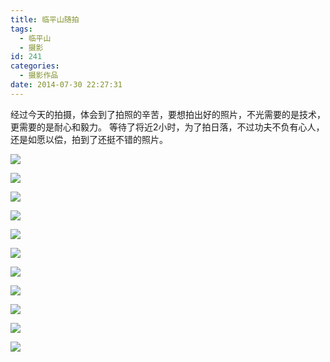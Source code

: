 ```yaml
---
title: 临平山随拍
tags:
  - 临平山
  - 摄影
id: 241
categories:
  - 摄影作品
date: 2014-07-30 22:27:31
---
```


经过今天的拍摄，体会到了拍照的辛苦，要想拍出好的照片，不光需要的是技术，更需要的是耐心和毅力。
等待了将近2小时，为了拍日落，不过功夫不负有心人，还是如愿以偿，拍到了还挺不错的照片。
<!--more-->

[![](http://ww4.sinaimg.cn/mw690/85f4065cgw1eiv6lkktvkj24002o0hdv.jpg)](http://ww4.sinaimg.cn/large/85f4065cgw1eiv6lkktvkj24002o0hdv.jpg)

[![](http://ww3.sinaimg.cn/mw690/85f4065cgw1eiv6lgorskj24002o0npf.jpg)](http://ww3.sinaimg.cn/large/85f4065cgw1eiv6lgorskj24002o0npf.jpg)

[![](http://ww1.sinaimg.cn/mw690/85f4065cgw1eiv6ld2hk6j24002o0npf.jpg)](http://ww1.sinaimg.cn/large/85f4065cgw1eiv6ld2hk6j24002o0npf.jpg)

[![](http://ww3.sinaimg.cn/mw690/85f4065cgw1eiv6l22rf3j24002o04qt.jpg)](http://ww3.sinaimg.cn/large/85f4065cgw1eiv6l22rf3j24002o04qt.jpg)

[![](http://ww4.sinaimg.cn/mw690/85f4065cgw1eiv6kq8gtuj22o0400e84.jpg)](http://ww4.sinaimg.cn/large/85f4065cgw1eiv6kq8gtuj22o0400e84.jpg)

[![](http://ww3.sinaimg.cn/mw690/85f4065cgw1eiv6klsfx3j24002o01l3.jpg)](http://ww3.sinaimg.cn/large/85f4065cgw1eiv6klsfx3j24002o01l3.jpg)

[![](http://ww4.sinaimg.cn/mw690/85f4065cgw1eiv6k24zp3j24002o0u11.jpg)](http://ww4.sinaimg.cn/large/85f4065cgw1eiv6k24zp3j24002o0u11.jpg)

[![](http://ww1.sinaimg.cn/mw690/85f4065cgw1eiv6jvyllyj24002o0kjo.jpg)](http://ww1.sinaimg.cn/large/85f4065cgw1eiv6jvyllyj24002o0kjo.jpg)

[![](http://ww1.sinaimg.cn/mw690/85f4065cgw1eiv6jrh6k1j24002o04qq.jpg)](http://ww1.sinaimg.cn/large/85f4065cgw1eiv6jrh6k1j24002o04qq.jpg)

[![](http://ww1.sinaimg.cn/mw690/85f4065cgw1eiv6jp5sqtj24002o0qv5.jpg)](http://ww1.sinaimg.cn/large/85f4065cgw1eiv6jp5sqtj24002o0qv5.jpg)

[![](http://ww4.sinaimg.cn/mw690/85f4065cgw1eiv6jlul47j24002o0hdt.jpg)](http://ww4.sinaimg.cn/large/85f4065cgw1eiv6jlul47j24002o0hdt.jpg)